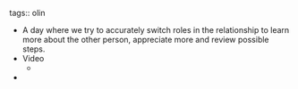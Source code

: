 tags:: olin

- A day where we try to accurately switch roles in the relationship to learn more about the other person, appreciate more and review possible steps.
- Video
	- [](../assets/meplayingmiyawanttogo_1661104120473_0.mp4)
-